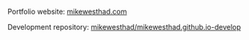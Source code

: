 Portfolio website: [mikewesthad.com](https://mikewesthad.com)

Development repository: [mikewesthad/mikewesthad.github.io-develop](https://github.com/mikewesthad/mikewesthad.github.io-develop)
